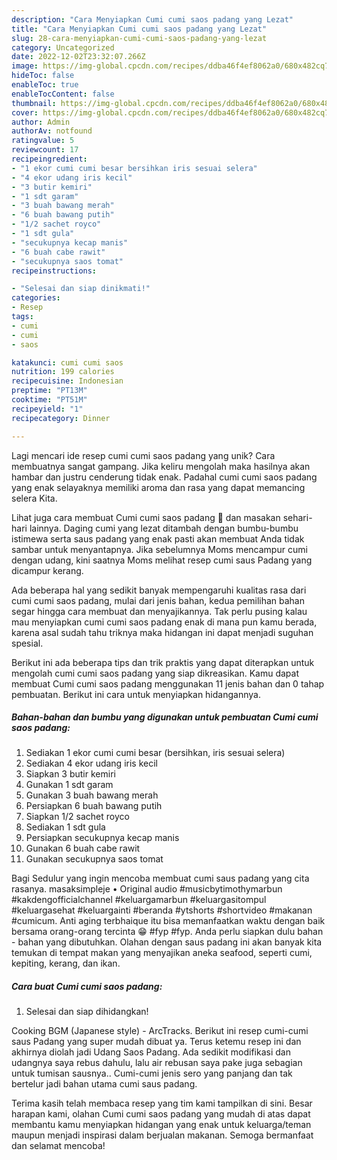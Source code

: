 ```yaml
---
description: "Cara Menyiapkan Cumi cumi saos padang yang Lezat"
title: "Cara Menyiapkan Cumi cumi saos padang yang Lezat"
slug: 28-cara-menyiapkan-cumi-cumi-saos-padang-yang-lezat
category: Uncategorized
date: 2022-12-02T23:32:07.266Z
image: https://img-global.cpcdn.com/recipes/ddba46f4ef8062a0/680x482cq70/cumi-cumi-saos-padang-foto-resep-utama.jpg
hideToc: false
enableToc: true
enableTocContent: false
thumbnail: https://img-global.cpcdn.com/recipes/ddba46f4ef8062a0/680x482cq70/cumi-cumi-saos-padang-foto-resep-utama.jpg
cover: https://img-global.cpcdn.com/recipes/ddba46f4ef8062a0/680x482cq70/cumi-cumi-saos-padang-foto-resep-utama.jpg
author: Admin
authorAv: notfound
ratingvalue: 5
reviewcount: 17
recipeingredient:
- "1 ekor cumi cumi besar bersihkan iris sesuai selera"
- "4 ekor udang iris kecil"
- "3 butir kemiri"
- "1 sdt garam"
- "3 buah bawang merah"
- "6 buah bawang putih"
- "1/2 sachet royco"
- "1 sdt gula"
- "secukupnya kecap manis"
- "6 buah cabe rawit"
- "secukupnya saos tomat"
recipeinstructions:

- "Selesai dan siap dinikmati!"
categories:
- Resep
tags:
- cumi
- cumi
- saos

katakunci: cumi cumi saos 
nutrition: 199 calories
recipecuisine: Indonesian
preptime: "PT13M"
cooktime: "PT51M"
recipeyield: "1"
recipecategory: Dinner

---
```





Lagi mencari ide resep cumi cumi saos padang yang unik? Cara membuatnya sangat gampang. Jika keliru mengolah maka hasilnya akan hambar dan justru cenderung tidak enak. Padahal cumi cumi saos padang yang enak selayaknya memiliki aroma dan rasa yang dapat memancing selera Kita.





Lihat juga cara membuat Cumi cumi saos padang 🦑 dan masakan sehari-hari lainnya. Daging cumi yang lezat ditambah dengan bumbu-bumbu istimewa serta saus padang yang enak pasti akan membuat Anda tidak sambar untuk menyantapnya. Jika sebelumnya Moms mencampur cumi dengan udang, kini saatnya Moms melihat resep cumi saus Padang yang dicampur kerang.

Ada beberapa hal yang sedikit banyak mempengaruhi kualitas rasa dari cumi cumi saos padang, mulai dari jenis bahan, kedua pemilihan bahan segar hingga cara membuat dan menyajikannya. Tak perlu pusing kalau mau menyiapkan cumi cumi saos padang enak di mana pun kamu berada, karena asal sudah tahu triknya maka hidangan ini dapat menjadi suguhan spesial.






Berikut ini ada beberapa tips dan trik praktis yang dapat diterapkan untuk mengolah cumi cumi saos padang yang siap dikreasikan. Kamu dapat membuat Cumi cumi saos padang menggunakan 11 jenis bahan dan 0 tahap pembuatan. Berikut ini cara untuk menyiapkan hidangannya.

<!--inarticleads1-->

##### Bahan-bahan dan bumbu yang digunakan untuk pembuatan Cumi cumi saos padang:

1. Sediakan 1 ekor cumi cumi besar (bersihkan, iris sesuai selera)
1. Sediakan 4 ekor udang iris kecil
1. Siapkan 3 butir kemiri
1. Gunakan 1 sdt garam
1. Gunakan 3 buah bawang merah
1. Persiapkan 6 buah bawang putih
1. Siapkan 1/2 sachet royco
1. Sediakan 1 sdt gula
1. Persiapkan secukupnya kecap manis
1. Gunakan 6 buah cabe rawit
1. Gunakan secukupnya saos tomat


Bagi Sedulur yang ingin mencoba membuat cumi saus padang yang cita rasanya. masaksimpleje • Original audio #musicbytimothymarbun #kakdengofficialchannel #keluargamarbun #keluargasitompul #keluargasehat #keluargainti #beranda #ytshorts #shortvideo #makanan #cumicum. Anti aging terbhaique itu bisa memanfaatkan waktu dengan baik bersama orang-orang tercinta 😁 #fyp #fyp. Anda perlu siapkan dulu bahan - bahan yang dibutuhkan. Olahan dengan saus padang ini akan banyak kita temukan di tempat makan yang menyajikan aneka seafood, seperti cumi, kepiting, kerang, dan ikan. 

<!--inarticleads2-->

##### Cara buat Cumi cumi saos padang:


1. Selesai dan siap dihidangkan!

Cooking BGM (Japanese style) - ArcTracks. Berikut ini resep cumi-cumi saus Padang yang super mudah dibuat ya. Terus ketemu resep ini dan akhirnya diolah jadi Udang Saos Padang. Ada sedikit modifikasi dan udangnya saya rebus dahulu, lalu air rebusan saya pake juga sebagian untuk tumisan sausnya.. Cumi-cumi jenis sero yang panjang dan tak bertelur jadi bahan utama cumi saus padang. 

Terima kasih telah membaca resep yang tim kami tampilkan di sini. Besar harapan kami, olahan Cumi cumi saos padang yang mudah di atas dapat membantu kamu menyiapkan hidangan yang enak untuk keluarga/teman maupun menjadi inspirasi dalam berjualan makanan. Semoga bermanfaat dan selamat mencoba!

